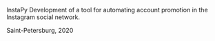 InstaPy
Development of a tool for automating account promotion in the Instagram social network.

Saint-Petersburg,
2020
